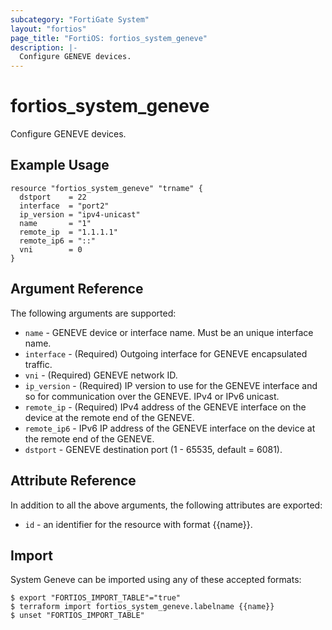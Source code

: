 ```yaml
---
subcategory: "FortiGate System"
layout: "fortios"
page_title: "FortiOS: fortios_system_geneve"
description: |-
  Configure GENEVE devices.
---
```


# fortios_system_geneve
Configure GENEVE devices.

## Example Usage

```hcl
resource "fortios_system_geneve" "trname" {
  dstport    = 22
  interface  = "port2"
  ip_version = "ipv4-unicast"
  name       = "1"
  remote_ip  = "1.1.1.1"
  remote_ip6 = "::"
  vni        = 0
}
```

## Argument Reference


The following arguments are supported:

* `name` - GENEVE device or interface name. Must be an unique interface name.
* `interface` - (Required) Outgoing interface for GENEVE encapsulated traffic.
* `vni` - (Required) GENEVE network ID.
* `ip_version` - (Required) IP version to use for the GENEVE interface and so for communication over the GENEVE. IPv4 or IPv6 unicast.
* `remote_ip` - (Required) IPv4 address of the GENEVE interface on the device at the remote end of the GENEVE.
* `remote_ip6` - IPv6 IP address of the GENEVE interface on the device at the remote end of the GENEVE.
* `dstport` - GENEVE destination port (1 - 65535, default = 6081).


## Attribute Reference

In addition to all the above arguments, the following attributes are exported:
* `id` - an identifier for the resource with format {{name}}.

## Import

System Geneve can be imported using any of these accepted formats:
```
$ export "FORTIOS_IMPORT_TABLE"="true"
$ terraform import fortios_system_geneve.labelname {{name}}
$ unset "FORTIOS_IMPORT_TABLE"
```
